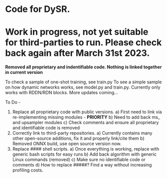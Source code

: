 # Code for DySR.

# Work in progress, not yet suitable for third-parties to run. Please check back again after March 31st 2023.

**Removed all proprietary and indentifiable code. Nothing is linked together in current version**

To check a sample of one-shot training, see train.py
To see a simple sample on how dynamic networks works, see model.py and train.py. Currently only works with RDDN/RDN blocks. More updates coming…

To Do -
  1. Replace all proprietary code with public versions.
    a) First need to link via re-implementing missing modules - **PRIORITY**
    b) Need to add back ms_ and upsampler modules
    c) Check comments and ensure all proprietary and identifiable code is removed
 2. Correctly link to third-party repositories.
    a) Currently contains many other open-source additions, fix it and properly link/cite them
    b) Removed ONNX build, use open source version now.
 3. Replace #### shell scripts.
    a) Once everything is working, replace with generic bash scripts for easy runs
    b) Add back algorithm with generic Linux commands (removed)
    c) Make sure no identifiable code or comments
    d) How to replace #####? Find a way without increasing profiling costs.
